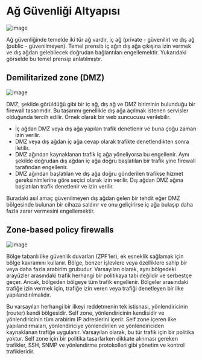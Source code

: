 # Ağ Güvenliği Altyapısı

![image](https://user-images.githubusercontent.com/70758694/159547619-2964c04c-d561-473d-99f5-efab2dd570f0.png)

Ağ güvenliğinde temelde iki tür ağ vardır, iç ağ (private - güvenilir) ve dış ağ (public - güvenilmeyen). Temel prensib iç ağın dış ağa çıkışına izin vermek ve dış ağdan gelebilecek doğrudan bağlantıları engellemektir. Yukarıdaki görselde bu temel prensip anlatılmıştır. 

## Demilitarized zone (DMZ)

![image](https://user-images.githubusercontent.com/70758694/159548508-ea0b7d39-63c0-4b7a-9ce2-b73b0d0abebc.png)

DMZ, şekilde görüldüğü gibi bir iç ağ, dış ağ ve DMZ biriminin bulunduğu bir firewall tasarımdır. Bu tasarımı genellikle dış ağa açılmak istenen servisler olduğunda tercih edilir. Örnek olarak bir web suncucusu verilebilir. 

- İç ağdan DMZ veya dış ağa yapılan trafik denetlenir ve buna çoğu zaman izin verilir. 
- DMZ veya dış ağdan iç ağa cevap olarak trafikte denetlendikten sonra iletilir. 
- DMZ ağından kaynaklanan trafik iç ağa yöneliyorsa bu engellenir. Aynı şekilde doğrudan dış ağdan iç ağa doğru başlatılan bir trafik yine firewall tarafından engellenir. 
- DMZ ağından başlatılan ve dış ağa doğru gönderilen trafikse hizmet gereksinimlerine göre seçici olarak izin verilir. Dış ağdan DMZ ağına başlatılan trafik denetlenir ve izin verilir. 

Buradaki asıl amaç güvenilmeyen dış ağdan gelen bir tehdit eğer DMZ bölgesinde bulunan bir cihaza saldırır ve onu geliçirirse iç ağa bulaşıp daha fazla zarar vermesini engellemektir. 

## Zone-based policy firewalls

![image](https://user-images.githubusercontent.com/70758694/159550606-9e434cb5-4584-4399-aa55-0595993adf6c.png)

Bölge tabanlı ilke güvenlik duvarları (ZPF'ler), ek esneklik sağlamak için bölge kavramını kullanır. Bölge, benzer işlevlere veya özelliklere sahip bir veya daha fazla arabirim grubudur. Varsayılan olarak, aynı bölgedeki arayüzler arasındaki trafik herhangi bir politikaya tabi değildir ve serbestçe geçer. Ancak, bölgeden bölgeye tüm trafik engellenir. Bölgeler arasındaki trafiğe izin vermek için, trafiğe izin veren veya trafiği denetleyen bir ilke yapılandırılmalıdır.

Bu varsayılan herhangi bir ilkeyi reddetmenin tek istisnası, yönlendiricinin (router) kendi bölgesidir. Self zone, yönlendiricinin kendisidir ve yönlendiricinin tüm  arabirim IP adreslerini içerir. Self zone içeren ilke yapılandırmaları, yönlendiriciye yönlendirilen ve yönlendiriciden kaynaklanan trafiğe uygulanır. Varsayılan olarak, bu tür trafik için bir politika yoktur. Self zone için bir politika tasarlarken dikkate alınması gereken trafikler, SSH, SNMP ve yönlendirme protokolleri gibi yönetim ve kontrol trafikleridir.
